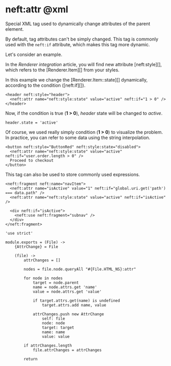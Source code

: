 neft:attr @xml
==============

Special XML tag used to dynamically change attributes of the parent element.

By default, tag attributes can't be simply changed. This tag is commonly used with
the `neft:if` attribute, which makes this tag more dynamic.

Let's consider an example.

In the *Renderer integration* article, you will find new attribute [neft:style][], which
refers to the [Renderer.Item][] from your styles.

In this example we change the [Renderer.Item::state][] dynamically, according to the
condition ([neft:if][]).

```
<header neft:style="header">
  <neft:attr name="neft:style:state" value="active" neft:if="1 > 0" />
</header>
```

Now, if the condition is true (**1 > 0**), *header* state will be changed to *active*.

```
header.state = 'active'
```

Of course, we used really simply condition (**1 > 0**) to visualize the problem.
In practice, you can refer to some data using the string interpolation.

```
<button neft:style="ButtonRed" neft:style:state="disabled">
  <neft:attr name="neft:style:state" value="active" neft:if="user.order.length > 0" />
  Proceed to checkout
</button>
```

This tag can also be used to store commonly used expressions.

```
<neft:fragment neft:name="navItem">
  <neft:attr name="isActive" value="1" neft:if="global.uri.get('path') === data.path" />
  <neft:attr name="neft:style:state" value="active" neft:if="isActive" />

  <div neft:if="isActive">
    <neft:use neft:fragment="subnav" />
  </div>
</neft:fragment>
```

	'use strict'

	module.exports = (File) ->
		{AttrChange} = File

		(file) ->
			attrChanges = []

			nodes = file.node.queryAll "#{File.HTML_NS}:attr"

			for node in nodes
				target = node.parent
				name = node.attrs.get 'name'
				value = node.attrs.get 'value'

				if target.attrs.get(name) is undefined
					target.attrs.add name, value

				attrChanges.push new AttrChange
					self: file
					node: node
					target: target
					name: name
					value: value

			if attrChanges.length
				file.attrChanges = attrChanges

			return
